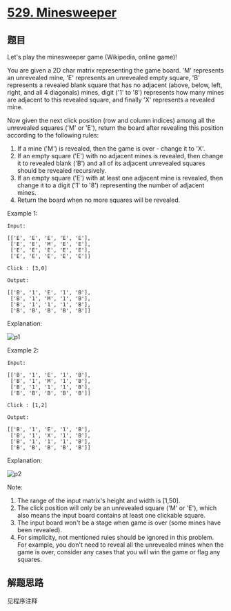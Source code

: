 # [529. Minesweeper](https://leetcode.com/problems/minesweeper/)

## 题目

Let's play the minesweeper game (Wikipedia, online game)!

You are given a 2D char matrix representing the game board. 'M' represents an unrevealed mine, 'E' represents an unrevealed empty square, 'B' represents a revealed blank square that has no adjacent (above, below, left, right, and all 4 diagonals) mines, digit ('1' to '8') represents how many mines are adjacent to this revealed square, and finally 'X' represents a revealed mine.

Now given the next click position (row and column indices) among all the unrevealed squares ('M' or 'E'), return the board after revealing this position according to the following rules:

1. If a mine ('M') is revealed, then the game is over - change it to 'X'.
1. If an empty square ('E') with no adjacent mines is revealed, then change it to revealed blank ('B') and all of its adjacent unrevealed squares should be revealed recursively.
1. If an empty square ('E') with at least one adjacent mine is revealed, then change it to a digit ('1' to '8') representing the number of adjacent mines.
1. Return the board when no more squares will be revealed.

Example 1:

```text
Input:

[['E', 'E', 'E', 'E', 'E'],
 ['E', 'E', 'M', 'E', 'E'],
 ['E', 'E', 'E', 'E', 'E'],
 ['E', 'E', 'E', 'E', 'E']]

Click : [3,0]

Output:

[['B', '1', 'E', '1', 'B'],
 ['B', '1', 'M', '1', 'B'],
 ['B', '1', '1', '1', 'B'],
 ['B', 'B', 'B', 'B', 'B']]
```

Explanation:

![p1](https://leetcode.com/static/images/problemset/minesweeper_example_1.png)

Example 2:

```text
Input:

[['B', '1', 'E', '1', 'B'],
 ['B', '1', 'M', '1', 'B'],
 ['B', '1', '1', '1', 'B'],
 ['B', 'B', 'B', 'B', 'B']]

Click : [1,2]

Output:

[['B', '1', 'E', '1', 'B'],
 ['B', '1', 'X', '1', 'B'],
 ['B', '1', '1', '1', 'B'],
 ['B', 'B', 'B', 'B', 'B']]
```

Explanation:

![p2](https://leetcode.com/static/images/problemset/minesweeper_example_2.png)

Note:

1. The range of the input matrix's height and width is [1,50].
1. The click position will only be an unrevealed square ('M' or 'E'), which also means the input board contains at least one clickable square.
1. The input board won't be a stage when game is over (some mines have been revealed).
1. For simplicity, not mentioned rules should be ignored in this problem. For example, you don't need to reveal all the unrevealed mines when the game is over, consider any cases that you will win the game or flag any squares.

## 解题思路

见程序注释

